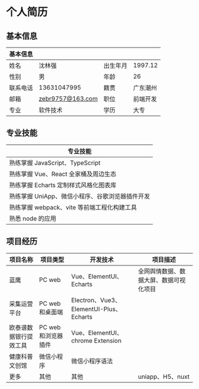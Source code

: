 # 个人简历

## 基本信息

| 基本信息 |                  |          |          |
| -------- | ---------------- | -------- | -------- |
| 姓名     | 沈林强           | 出生年月 | 1997.12  |
| 性别     | 男               | 年龄     | 26       |
| 联系电话 | 13631047995      | 籍贯     | 广东潮州 |
| 邮箱     | zebr9757@163.com | 职位     | 前端开发 |
| 专业     | 软件技术         | 学历     | 大专     |

## 专业技能

| 专业技能                                        |
| ----------------------------------------------- |
| 熟练掌握 JavaScript、TypeScript                 |
| 熟练掌握 Vue、React 全家桶及周边生态            |
| 熟练掌握 Echarts 定制样式风格化图表库           |
| 熟练掌握 UniApp、微信小程序、谷歌浏览器插件开发 |
| 熟练掌握 webpack、vite 等前端工程化构建工具     |
| 熟悉 node 的应用                                |

## 项目经历

| 项目名称               | 项目类型            | 开发技术                                | 项目描述                               |
| ---------------------- | ------------------- | --------------------------------------- | -------------------------------------- |
| 蓝鹰                   | PC web              | Vue、ElementUI、Echarts                 | 全网舆情数据、数据大屏、数据可视化项目 |
| 采集运营平台           | PC web 和桌面端     | Electron、Vue3、ElementUI-Plus、Echarts |
| 欧泰谱数据银行提效工具 | PC web 和浏览器插件 | Vue、ElementUI、chrome Extension        |
| 健康科普文创馆         | 微信小程序          | 微信小程序语法                          |
| 更多                   | 其他                | 其他                                    | uniapp、H5、nuxt                       |

<!-- <table>
  <tr>
    <th>Header 1</th>
    <th>Header 2</th>
  </tr>
  <tr>
    <td rowspan="2">Merged Cell</td>
    <td>Row 1, Cell 2</td>
  </tr>
  <tr>
    <td>Row 2, Cell 2</td>
  </tr>
  <tr>
    <td>Row 3, Cell 1</td>
    <td>Row 3, Cell 2</td>
  </tr>
</table> -->